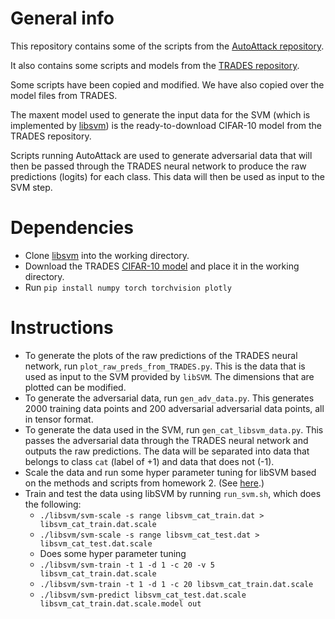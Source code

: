 # General info
This repository contains some of the scripts from the [AutoAttack repository](https://github.com/fra31/auto-attack).

It also contains some scripts and models from the [TRADES repository](https://github.com/yaodongyu/TRADES).

Some scripts have been copied and modified. We have also copied over the model files from TRADES.

The maxent model used to generate the input data for the SVM (which is implemented by [libsvm](https://github.com/cjlin1/libsvm)) is the ready-to-download CIFAR-10 model from the TRADES repository.

Scripts running AutoAttack are used to generate adversarial data that will then be passed through the TRADES neural network to produce the raw predictions (logits) for each class. This data will then be used as input to the SVM step.

# Dependencies

- Clone [libsvm](https://github.com/cjlin1/libsvm) into the working directory.
- Download the TRADES [CIFAR-10 model](https://drive.google.com/file/d/10sHvaXhTNZGz618QmD5gSOAjO3rMzV33/view?usp=sharing) and place it in the working directory.
- Run `pip install numpy torch torchvision plotly`

# Instructions

- To generate the plots of the raw predictions of the TRADES neural network, run `plot_raw_preds_from_TRADES.py`. This is the data that is used as input to the SVM provided by `libSVM`. The dimensions that are plotted can be modified.
- To generate the adversarial data, run `gen_adv_data.py`. This generates 2000 training data points and 200 adversarial adversarial data points, all in tensor format.
- To generate the data used in the SVM, run `gen_cat_libsvm_data.py`. This passes the adversarial data through the TRADES neural network and outputs the raw predictions. The data will be separated into data that belongs to class `cat` (label of +1) and data that does not (-1).
- Scale the data and run some hyper parameter tuning for libSVM based on the methods and scripts from homework 2. (See [here](https://github.com/olgavrou/FML-HW2).)
- Train and test the data using libSVM by running `run_svm.sh`, which does the following:
	- `./libsvm/svm-scale -s range libsvm_cat_train.dat > libsvm_cat_train.dat.scale`
	- `./libsvm/svm-scale -s range libsvm_cat_test.dat > libsvm_cat_test.dat.scale`
	- Does some hyper parameter tuning
	- `./libsvm/svm-train -t 1 -d 1 -c 20 -v 5 libsvm_cat_train.dat.scale`
	- `./libsvm/svm-train -t 1 -d 1 -c 20 libsvm_cat_train.dat.scale`
	- `./libsvm/svm-predict libsvm_cat_test.dat.scale libsvm_cat_train.dat.scale.model out`
